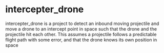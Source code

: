 # intercepter_drone

intercepter_drone is a project to detect an inbound moving projectile and move a drone to an intercept point in space such that the drone and the projectile hit each other.  This assumes a projectile follows a predictable flight path with some error, and that the drone knows its own position in space

